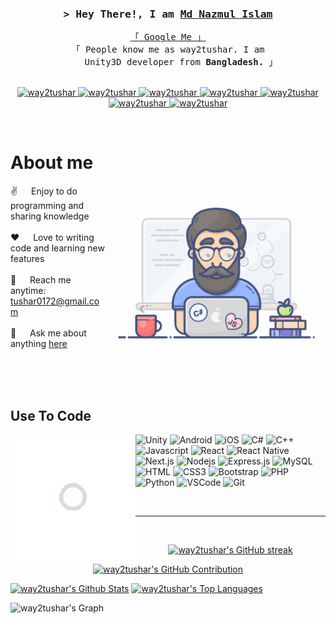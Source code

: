 <!-- Intro  -->
<h3 align="center">
        <samp>&gt; Hey There!, I am
                <b><a target="_blank" href="https://portfolio.way2tushar.com">Md Nazmul Islam</a></b>
        </samp>
</h3>


<p align="center"> 
  <samp>
    <a target="_blank" href="https://www.google.com/search?q=way2tushar">「 Google Me 」</a>
    <br>
    「 People know me as way2tushar. I am 
    <br>
    &nbsp;&nbsp;&nbsp;&nbsp;&nbsp;Unity3D developer from <b>Bangladesh.</b> 」
    <br>
    <br>
  </samp>
</p>


<p align="center">
 <a href="https://way2tushar.com" target="blank">
  <img src="https://img.shields.io/badge/Website-DC143C?style=for-the-badge&logo=medium&logoColor=white" alt="way2tushar" />
 </a>
 <a href="https://linkedin.com/in/way2tushar" target="_blank">
  <img src="https://img.shields.io/badge/LinkedIn-0077B5?style=for-the-badge&logo=linkedin&logoColor=white" alt="way2tushar"/>
 </a>
 <a href="https://dev.to/way2tushar" target="_blank">
  <img src="https://img.shields.io/badge/dev.to-0A0A0A?style=for-the-badge&logo=dev.to&logoColor=white" alt="way2tushar" />
 </a>
 <a href="https://way2tushar.itch.io" target="_blank">
  <img src="https://img.shields.io/static/v1?style=for-the-badge&message=Itch.io&color=FA5C5C&logo=Itch.io&logoColor=FFFFFF&label=" alt="way2tushar" />
 </a>
 <a href="https://twitter.com/way2tushar_dev" target="_blank">
  <img src="https://img.shields.io/badge/Twitter-1DA1F2?style=for-the-badge&logo=twitter&logoColor=white" alt="way2tushar" />
 </a>
 <a href="https://instagram.com/way2tushar_dev" target="_blank">
  <img src="https://img.shields.io/badge/Instagram-fe4164?style=for-the-badge&logo=instagram&logoColor=white" alt="way2tushar" />
 </a> 
 <a href="https://facebook.com/way2tushar" target="_blank">
  <img src="https://img.shields.io/badge/Facebook-20BEFF?&style=for-the-badge&logo=facebook&logoColor=white" alt="way2tushar"  />
  </a> 
</p>
<br />

<!-- About Section -->
 # About me
 
<p>
 <img align="right" width="350" src="/assets/programmer.gif" alt="way2tushar" />
  
 ✌️ &emsp; Enjoy to do programming and sharing knowledge <br/><br/>
 ❤️ &emsp; Love to writing code and learning new features<br/><br/>
 📧 &emsp; Reach me anytime: tushar0172@gmail.com<br/><br/>
 💬 &emsp; Ask me about anything [here](https://github.com/way2tushar/way2tushar/issues)

</p>

<br/>
<br/>
<br/>

## Use To Code

<img align="left" width="200" src="/assets/unity.gif" alt="way2tushar" />

![Unity](https://img.shields.io/badge/unity-%23000000.svg?style=for-the-badge&logo=unity&logoColor=white)
![Android](https://img.shields.io/badge/Android-3DDC84?style=for-the-badge&logo=android&logoColor=white)
![iOS](https://img.shields.io/badge/iOS-000000?style=for-the-badge&logo=ios&logoColor=white)
![C#](https://img.shields.io/badge/c%23-%23239120.svg?style=for-the-badge&logo=c-sharp&logoColor=white)
![C++](https://img.shields.io/badge/c++-%2300599C.svg?style=for-the-badge&logo=c%2B%2B&logoColor=white)
![Javascript](https://img.shields.io/badge/Javascript-F0DB4F?style=for-the-badge&labelColor=black&logo=javascript&logoColor=F0DB4F)
![React](https://img.shields.io/badge/-React-61DBFB?style=for-the-badge&labelColor=black&logo=react&logoColor=61DBFB)
![React Native](https://img.shields.io/badge/React_Native-20232A?style=for-the-badge&logo=react&logoColor=61DAFB)
![Next.js](https://img.shields.io/badge/next.js-000000?style=for-the-badge&logo=nextdotjs&logoColor=white)
![Nodejs](https://img.shields.io/badge/Nodejs-3C873A?style=for-the-badge&labelColor=black&logo=node.js&logoColor=3C873A)
![Express.js](https://img.shields.io/badge/Express.js-000000?style=for-the-badge&logo=express&logoColor=white)
![MySQL](https://img.shields.io/badge/mysql-%2300f.svg?style=for-the-badge&logo=mysql&logoColor=white)
![HTML](https://img.shields.io/badge/HTML5-E34F26?style=for-the-badge&logo=html5&logoColor=white)
![CSS3](https://img.shields.io/badge/CSS3-1572B6?style=for-the-badge&logo=css3&logoColor=white)
![Bootstrap](https://img.shields.io/badge/Bootstrap-563D7C?style=for-the-badge&logo=bootstrap&logoColor=white)
![PHP](https://img.shields.io/badge/php-%23777BB4.svg?style=for-the-badge&logo=php&logoColor=white)
![Python](https://img.shields.io/badge/python-3670A0?style=for-the-badge&logo=python&logoColor=ffdd54)
![VSCode](https://img.shields.io/badge/Visual_Studio-0078d7?style=for-the-badge&logo=visual%20studio&logoColor=white)
![Git](https://img.shields.io/badge/Git-F05032?style=for-the-badge&logo=git&logoColor=white)



<br/>
<hr/>
<br/>

<p align="center">
  <a href="https://github.com/way2tushar">
    <img src="https://github-readme-streak-stats.herokuapp.com/?user=way2tushar&theme=radical&border=7F3FBF&background=0D1117" alt="way2tushar's GitHub streak"/>
  </a>
</p>

<p align="center">
  <a href="https://github.com/way2tushar">
    <img src="https://github-profile-summary-cards.vercel.app/api/cards/profile-details?username=way2tushar&theme=radical" alt="way2tushar's GitHub Contribution"/>
  </a>
</p>

<a> 
    <a href="https://github.com/way2tushar"><img alt="way2tushar's Github Stats" src="https://denvercoder1-github-readme-stats.vercel.app/api?username=way2tushar&show_icons=true&count_private=true&theme=react&border_color=7F3FBF&bg_color=0D1117&title_color=F85D7F&icon_color=F8D866" height="192px" width="49.5%"/></a>
  <a href="https://github.com/way2tushar"><img alt="way2tushar's Top Languages" src="https://denvercoder1-github-readme-stats.vercel.app/api/top-langs/?username=way2tushar&langs_count=8&layout=compact&theme=react&border_color=7F3FBF&bg_color=0D1117&title_color=F85D7F&icon_color=F8D866" height="192px" width="49.5%"/></a>
  <br/>
</a>


![way2tushar's Graph](https://github-readme-activity-graph.vercel.app/graph?username=way2tushar&custom_title=way2tushar's%20GitHub%20Activity%20Graph&bg_color=0D1117&color=7F3FBF&line=7F3FBF&point=7F3FBF&area_color=FFFFFF&title_color=FFFFFF&area=true)

<!--
**way2tushar/way2tushar** is a ✨ _special_ ✨ repository because its `README.md` (this file) appears on your GitHub profile.

Here are some ideas to get you started:

- 🔭 I’m currently working on ...
- 🌱 I’m currently learning ...
- 👯 I’m looking to collaborate on ...
- 🤔 I’m looking for help with ...
- 💬 Ask me about ...
- 📫 How to reach me: ...
- 😄 Pronouns: ...
- ⚡ Fun fact: ...
-->
